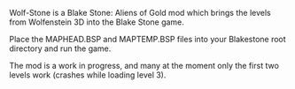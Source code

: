 Wolf-Stone is a Blake Stone: Aliens of Gold mod which brings the levels from Wolfenstein 3D into the Blake Stone game.

Place the MAPHEAD.BSP and MAPTEMP.BSP files into your Blakestone root directory and run the game.

The mod is a work in progress, and many at the moment only the first two levels work (crashes while loading level 3).



